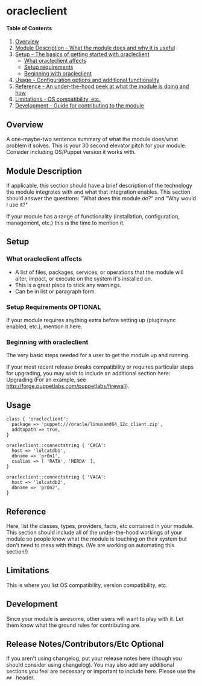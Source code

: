 # oracleclient

#### Table of Contents

1. [Overview](#overview)
2. [Module Description - What the module does and why it is useful](#module-description)
3. [Setup - The basics of getting started with oracleclient](#setup)
    * [What oracleclient affects](#what-oracleclient-affects)
    * [Setup requirements](#setup-requirements)
    * [Beginning with oracleclient](#beginning-with-oracleclient)
4. [Usage - Configuration options and additional functionality](#usage)
5. [Reference - An under-the-hood peek at what the module is doing and how](#reference)
5. [Limitations - OS compatibility, etc.](#limitations)
6. [Development - Guide for contributing to the module](#development)

## Overview

A one-maybe-two sentence summary of what the module does/what problem it solves.
This is your 30 second elevator pitch for your module. Consider including
OS/Puppet version it works with.

## Module Description

If applicable, this section should have a brief description of the technology
the module integrates with and what that integration enables. This section
should answer the questions: "What does this module *do*?" and "Why would I use
it?"

If your module has a range of functionality (installation, configuration,
management, etc.) this is the time to mention it.

## Setup

### What oracleclient affects

* A list of files, packages, services, or operations that the module will alter,
  impact, or execute on the system it's installed on.
* This is a great place to stick any warnings.
* Can be in list or paragraph form.

### Setup Requirements **OPTIONAL**

If your module requires anything extra before setting up (pluginsync enabled,
etc.), mention it here.

### Beginning with oracleclient

The very basic steps needed for a user to get the module up and running.

If your most recent release breaks compatibility or requires particular steps
for upgrading, you may wish to include an additional section here: Upgrading
(For an example, see http://forge.puppetlabs.com/puppetlabs/firewall).

## Usage

```puppet
class { 'oracleclient':
  package => 'puppet:///oracle/linuxamd64_12c_client.zip',
  addtopath => true,
}

oracleclient::connectstring { 'CACA':
  host => 'lolcatdb1',
  dbname => 'pr0n1',
  csalias => [ 'RATA', 'MERDA' ],
}

oracleclient::connectstring { 'VACA':
  host => 'lolcatdb2',
  dbname => 'pr0n2',
}
```

## Reference

Here, list the classes, types, providers, facts, etc contained in your module.
This section should include all of the under-the-hood workings of your module so
people know what the module is touching on their system but don't need to mess
with things. (We are working on automating this section!)

## Limitations

This is where you list OS compatibility, version compatibility, etc.

## Development

Since your module is awesome, other users will want to play with it. Let them
know what the ground rules for contributing are.

## Release Notes/Contributors/Etc **Optional**

If you aren't using changelog, put your release notes here (though you should
consider using changelog). You may also add any additional sections you feel are
necessary or important to include here. Please use the `## ` header.
